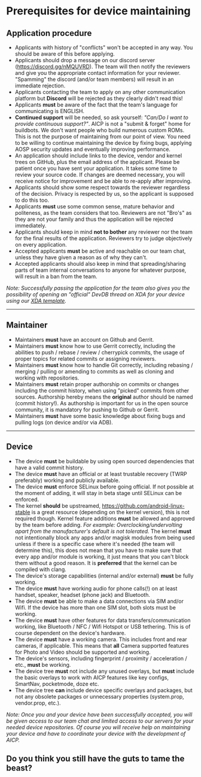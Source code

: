 # Prerequisites for device maintaining

## Application procedure

* Applicants with history of "conflicts" won't be accepted in any way. You should be aware of this before applying.
* Applicants should drop a message on our discord server (https://discord.gg/nMQUVRD). The team will then notify the reviewers and give you the appropriate contact information for your reviewer. "Spamming" the discord (and/or team members) will result in an immediate rejection.
* Applicants contacting the team to apply on any other communication platform but **Discord** will be rejected as they clearly didn't read this!
* Applicants **must** be aware of the fact that the team's language for communicating is ENGLISH.
* **Continued support** will be needed, so ask yourself: *"Can/Do I want to provide continuous support?"*. AICP is not a "submit & forget" home for buildbots. We don't want people who build numerous custom ROMs. This is not the purpose of maintaining from our point of view. You need to be willing to continue maintaining the device by fixing bugs, applying AOSP security updates and eventually improving performance.
* An application should include links to the device, vendor and kernel trees on GitHub, plus the email address of the applicant. Please be patient once you have sent your application. It takes some time to review your source code. If changes are deemed necessary, you will receive notice for improvement and be able to re-apply after improving.
* Applicants should show some respect towards the reviewer regardless of the decision. Privacy is respected by us, so the applicant is supposed to do this too.
* Applicants **must** use some common sense, mature behavior and politeness, as the team considers that too. Reviewers are not "Bro's" as they are not your family and thus the application will be rejected immediately.
* Applicants should keep in mind **not to bother** any reviewer nor the team for the final results of the application. Reviewers try to judge objectively on every application.
* Accepted applicants **must** be active and reachable on our team chat, unless they have given a reason as of why they can't.
* Accepted applicants should also keep in mind that spreading/sharing parts of team internal conversations to anyone for whatever purpose, will result in a ban from the team.


*Note: Successfully passing the application for the team also gives you the possibility of opening an "official" DevDB thread on XDA for your device using our [XDA template](https://raw.githubusercontent.com/AICP/vendor_aicp/q10.0/docs/xda_template/xda_thread-template.txt).*

---

## Maintainer

* Maintainers **must** have an account on Github and Gerrit.
* Maintainers **must** know how to use Gerrit correctly, including the abilities to push / rebase / review / cherrypick commits, the usage of proper topics for related commits or assigning reviewers.
* Maintainers **must** know how to handle Git correctly, including rebasing / merging / pulling or amending to commits as well as cloning and working with repositories.
* Maintainers **must** retain proper authorship on commits or changes including the commit history, when using "picked" commits from other sources. Authorship hereby means the **original** author should be named (commit history!). As authorship is important for us in the open source community, it is mandatory for pushing to Github or Gerrit.
* Maintainers **must** have some basic knowledge about fixing bugs and pulling logs (on device and/or via ADB).


---

## Device

* The device **must** be buildable by using open sourced dependencies that have a valid commit history.
* The device **must** have an official or at least trustable recovery (TWRP preferably) working and publicly available.
* The device **must** enforce SELinux before going official. If not possible at the moment of adding, it will stay in beta stage until SELinux can be enforced.
* The kernel **should** be upstreamed, https://github.com/android-linux-stable is a great resource (depending on the kernel version), this is not required though. Kernel feature additions **must** be allowed and approved by the team before adding. *For example: Overclocking/undervolting apart from the manufacturer's default is not tolerated.* The kernel **must** not intentionally block any apps and/or magisk modules from being used unless if there is a specific case where it's needed (the team will determine this), this does not mean that you have to make sure that every app and/or module is working, it just means that you can't block them without a good reason. It is **preferred** that the kernel can be compiled with clang.
* The device's storage capabilities (internal and/or external) **must** be fully working.
* The device **must** have working audio for phone calls(!) on at least handset, speaker, headset (phone jack) and Bluetooth.
* The device **must** be able to make a data connections via SIM and/or Wifi. If the device has more than one SIM slot, both slots must be working.
* The device **must** have other features for data transfers/communication working, like Bluetooth / NFC / Wifi Hotspot or USB tethering. This is of course dependent on the device's hardware.
* The device **must** have a working camera. This includes front and rear cameras, if applicable. This means that **all** Camera supported features for Photo and Video should be supported and working.
* The device's sensors, including fingerprint / proximity / acceleration / etc., **must** be working.
* The device tree **must** not include any unused overlays, but **must** include the basic overlays to work with AICP features like key configs, SmartNav, pocketmode, doze etc.
* The device tree **can** include device specific overlays and packages, but not any obsolete packages or unnecessary properties (system.prop, vendor.prop, etc.).


*Note: Once you and your device have been successfully accepted, you will be given access to our team chat and limited access to our servers for your needed device repositories. Of course you will receive help on maintaining your device and have to coordinate your device with the development of AICP.*



## Do you think you still have the guts to tame the beast?
